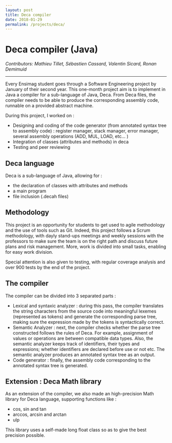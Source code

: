 ```yaml
---
layout: post
title: Deca compiler
date: 2018-01-29
permalink: /projects/deca/
---
```


# Deca compiler (Java)
_Contributors: Mathieu Tillet, Sébastien Cassard, Valentin Sicard, Ronan Demimuid_
<hr />

Every Ensimag student goes through a Software Engineering project by January of their second year.
This one-month project aim is to implement in Java a compiler for a sub-language of Java, Deca.
From Deca files, the compiler needs to be able to produce the corresponding assembly code, runnable on a provided  abstract machine.

During this project, I worked on :
* Designing and coding of the code generator (from annotated syntax tree to assembly code) : register manager, stack manager, error manager, several assembly operations (ADD, MUL, LOAD, etc... )
* Integration of classes (attributes and methods) in deca
* Testing and peer reviewing

## Deca language

Deca is a sub-language of Java, allowing for :
* the declaration of classes with attributes and methods
* a main program
* file inclusion (.decah files)

## Methodology

This project is an opportunity for students to get used to agile methodology and the use of tools such as Git. Indeed, this project follows a Scrum methodology, with dayly stand-ups meetings and weekly sessions with the professors to make sure the team is on the right path and discuss future plans and risk management. More, work is divided into small tasks, enabling for easy work division.

Special attention is also given to testing, with regular coverage analysis and over 900 tests by the end of the project.

## The compiler

The compiler can be divided into 3 separated parts :
* Lexical and syntaxic analyzer : during this pass, the compiler translates the string characters from the source code into meaningful lexemes (represented as tokens) and generate the corresponding parse tree, making sure the expression made by the tokens is syntactically correct.
* Semantic Analyzer : next, the compiler checks whether the parse tree constructed follows the rules of Deca. For example, assignment of values or operations are between compatible data types. Also, the semantic analyzer keeps track of identifiers, their types and expressions; whether identifiers are declared before use or not etc. The semantic analyzer produces an annotated syntax tree as an output.
* Code generator : finally, the assembly code corresponding to the annotated syntax tree is generated.

## Extension : Deca Math library

As an extension of the compiler, we also made an high-precision Math library for Deca language, supporting functions like :
* cos, sin and tan
* arccos, arcsin and arctan
* ulp

This library uses a self-made long float class so as to give the best precision possible.
